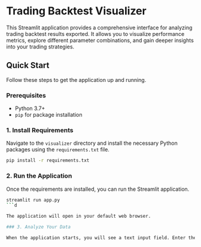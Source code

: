 # Trading Backtest Visualizer

This Streamlit application provides a comprehensive interface for analyzing trading backtest results exported. It allows you to visualize performance metrics, explore different parameter combinations, and gain deeper insights into your trading strategies.

## Quick Start

Follow these steps to get the application up and running.

### Prerequisites

- Python 3.7+
- `pip` for package installation

### 1. Install Requirements

Navigate to the `visualizer` directory and install the necessary Python packages using the `requirements.txt` file.

```bash
pip install -r requirements.txt
```

### 2. Run the Application

Once the requirements are installed, you can run the Streamlit application.

```bash
streamlit run app.py
```d

The application will open in your default web browser.

### 3. Analyze Your Data

When the application starts, you will see a text input field. Enter the path to the folder containing your JSON backtest data files. The application will then load, process, and display the analysis.